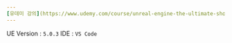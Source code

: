 ```yaml
---
[유데미 강의](https://www.udemy.com/course/unreal-engine-the-ultimate-shooter-course/)를 진행하면서 Git & Github 연습을 겸하기 위한 프로젝트
---
```

UE Version : `5.0.3`
IDE : `VS Code`
